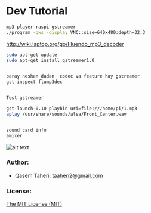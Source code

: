 # Dev Tutorial
````bash
mp3-player-raspi-gstreamer
./program -qws -display VNC::size=640x480:depth=32:3

````


http://wiki.laptop.org/go/Fluendo_mp3_decoder

````bash
sudo apt-get update 
sudo apt-get install gstreamer1.0


baray neshan dadan  codec va feature hay gstreamer
gst-inspect flump3dec


Test gstreamer

gst-launch-0.10 playbin uri=file:///home/pi/1.mp3
aplay /usr/share/sounds/alsa/Front_Center.wav


sound card info
amixer 

````
![alt text](http://beagleboard.org/static/images/cape-headers.png "Pin Out")

### Author:

* Qasem Taheri: taaheri2@gmail.com


### License:
 [The MIT License (MIT)](http://opensource.org/licenses/MIT)


